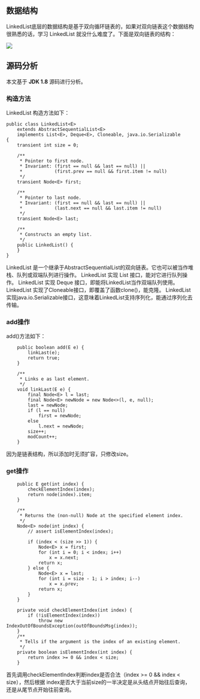 ## 数据结构
LinkedList底层的数据结构是基于双向循环链表的，如果对双向链表这个数据结构很熟悉的话，学习 LinkedList 就没什么难度了。下面是双向链表的结构：

![](https://github.com/TFdream/blog/blob/master/docs/image/JDK_Source/LinkedList_jdk8.png)

## 源码分析
本文基于 **JDK 1.8** 源码进行分析。

### 构造方法
LinkedList 构造方法如下：
```
public class LinkedList<E>
    extends AbstractSequentialList<E>
    implements List<E>, Deque<E>, Cloneable, java.io.Serializable
{
    transient int size = 0;

    /**
     * Pointer to first node.
     * Invariant: (first == null && last == null) ||
     *            (first.prev == null && first.item != null)
     */
    transient Node<E> first;

    /**
     * Pointer to last node.
     * Invariant: (first == null && last == null) ||
     *            (last.next == null && last.item != null)
     */
    transient Node<E> last;

    /**
     * Constructs an empty list.
     */
    public LinkedList() {
    }
}
```

LinkedList 是一个继承于AbstractSequentialList的双向链表。它也可以被当作堆栈、队列或双端队列进行操作。
LinkedList 实现 List 接口，能对它进行队列操作。
LinkedList 实现 Deque 接口，即能将LinkedList当作双端队列使用。
LinkedList 实现了Cloneable接口，即覆盖了函数clone()，能克隆。
LinkedList 实现java.io.Serializable接口，这意味着LinkedList支持序列化，能通过序列化去传输。

### add操作
add()方法如下：
```
    public boolean add(E e) {
        linkLast(e);
        return true;
    }
	
	/**
     * Links e as last element.
     */
    void linkLast(E e) {
        final Node<E> l = last;
        final Node<E> newNode = new Node<>(l, e, null);
        last = newNode;
        if (l == null)
            first = newNode;
        else
            l.next = newNode;
        size++;
        modCount++;
    }

```

因为是链表结构，所以添加时无须扩容，只修改size。

### get操作
```
    public E get(int index) {
        checkElementIndex(index);
        return node(index).item;
    }
	
	/**
     * Returns the (non-null) Node at the specified element index.
     */
    Node<E> node(int index) {
        // assert isElementIndex(index);

        if (index < (size >> 1)) {
            Node<E> x = first;
            for (int i = 0; i < index; i++)
                x = x.next;
            return x;
        } else {
            Node<E> x = last;
            for (int i = size - 1; i > index; i--)
                x = x.prev;
            return x;
        }
    }
	
	private void checkElementIndex(int index) {
        if (!isElementIndex(index))
            throw new IndexOutOfBoundsException(outOfBoundsMsg(index));
    }
	/**
     * Tells if the argument is the index of an existing element.
     */
    private boolean isElementIndex(int index) {
        return index >= 0 && index < size;
    }
```
首先调用checkElementIndex判断index是否合法（index >= 0 && index < size），然后根据 index是否大于当前size的一半决定是从头结点开始往后查询，还是从尾节点开始往前查询。

